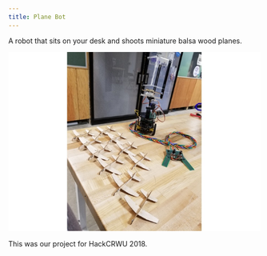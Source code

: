 ```yaml
---
title: Plane Bot
---
```


A robot that sits on your desk and shoots miniature balsa wood planes.

![Plane Bot](/img/content/plane-bot/plane-bot.jpg)

This was our project for HackCRWU 2018.
